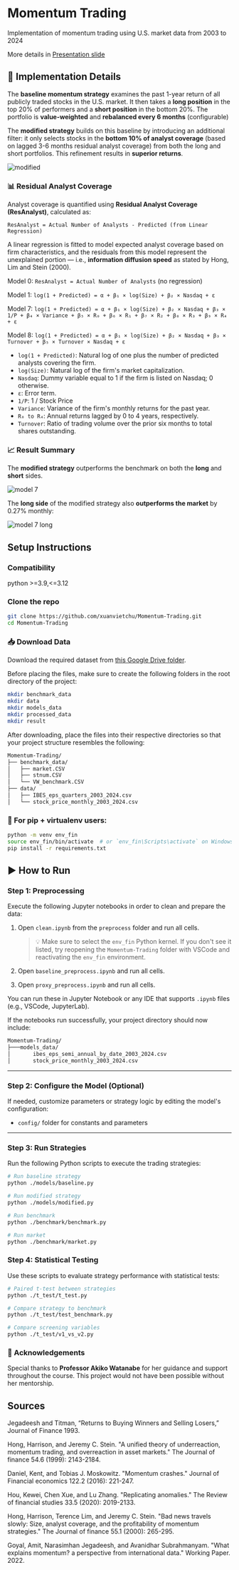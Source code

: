 # Momentum Trading
Implementation of momentum trading using U.S. market data from 2003 to 2024

More details in [Presentation slide](https://docs.google.com/presentation/d/12ly-klGXJP00pRBN3lptlji4UzezfFZwZJq_PUALpLU/edit?slide=id.g33e3490a09c_3_267#slide=id.g33e3490a09c_3_267)

## 🧠 Implementation Details

The **baseline momentum strategy** examines the past 1-year return of all publicly traded stocks in the U.S. market. It then takes a **long position** in the top 20% of performers and a **short position** in the bottom 20%. The portfolio is **value-weighted** and **rebalanced every 6 months** (configurable)

The **modified strategy** builds on this baseline by introducing an additional filter: it only selects stocks in the **bottom 10% of analyst coverage** (based on lagged 3-6 months residual analyst coverage) from both the long and short portfolios. This refinement results in **superior returns**.

![modified](<./assets/modified.png>)

### 📊 Residual Analyst Coverage

Analyst coverage is quantified using **Residual Analyst Coverage (ResAnalyst)**, calculated as:

`ResAnalyst = Actual Number of Analysts - Predicted (from Linear Regression)`

A linear regression is fitted to model expected analyst coverage based on firm characteristics, and the residuals from this model represent the unexplained portion — i.e., **information diffusion speed** as stated by Hong, Lim and Stein (2000).

Model 0: 
`ResAnalyst = Actual Number of Analysts` (no regression)

Model 1: 
`log(1 + Predicted) = α + β₁ × log(Size) + β₂ × Nasdaq + ε`

Model 7: 
`log(1 + Predicted) = α + β₁ × log(Size) + β₂ × Nasdaq + β₃ × 1/P + β₄ × Variance + β₅ × R₀ + β₆ × R₁ + β₇ × R₂ + β₈ × R₃ + β₉ × R₄ + ε`

Model 8:
`log(1 + Predicted) = α + β₁ × log(Size) + β₂ × Nasdaq + β₃ × Turnover + β₅ × Turnover × Nasdaq + ε`

- `log(1 + Predicted)`: Natural log of one plus the number of predicted analysts covering the firm.
- `log(Size)`: Natural log of the firm's market capitalization.
- `Nasdaq`: Dummy variable equal to 1 if the firm is listed on Nasdaq; 0 otherwise.
- `ε`: Error term.
- `1/P`: 1 / Stock Price
- `Variance`: Variance of the firm's monthly returns for the past year.
- `R₀ to R₄`: Annual returns lagged by 0 to 4 years, respectively.
- `Turnover`: Ratio of trading volume over the prior six months to total shares outstanding.

### 📈 Result Summary

The **modified strategy** outperforms the benchmark on both the **long** and **short** sides.

![model 7](<./assets/model_7.png>)

The **long side** of the modified strategy also **outperforms the market** by 0.27% monthly:

![model 7 long](<./assets/model_7_long.png>)


## Setup Instructions

### Compatibility
python >=3.9,<=3.12

### Clone the repo
```bash
git clone https://github.com/xuanvietchu/Momentum-Trading.git
cd Momentum-Trading
```

### 📥 Download Data

Download the required dataset from [this Google Drive folder](https://drive.google.com/drive/folders/1oNgrl9AGhgINerKbnNA3SlnJty-CsLpH?usp=sharing).

Before placing the files, make sure to create the following folders in the root directory of the project:
```bash
mkdir benchmark_data
mkdir data
mkdir models_data
mkdir processed_data
mkdir result
```

After downloading, place the files into their respective directories so that your project structure resembles the following:

```bash
Momentum-Trading/
├── benchmark_data/  
│   ├── market.CSV  
│   ├── stnum.CSV  
│   └── VW_benchmark.CSV  
├── data/  
│   ├── IBES_eps_quarters_2003_2024.csv  
│   └── stock_price_monthly_2003_2024.csv
```

### 🐍 For pip + virtualenv users:
```bash
python -m venv env_fin
source env_fin/bin/activate  # or `env_fin\Scripts\activate` on Windows
pip install -r requirements.txt
```
## ▶️ How to Run

### Step 1: Preprocessing

Execute the following Jupyter notebooks in order to clean and prepare the data:

1. Open `clean.ipynb` from the `preprocess` folder and run all cells.
   > 💡 Make sure to select the `env_fin` Python kernel. If you don't see it listed, try reopening the `Momentum-Trading` folder with VSCode and reactivating the `env_fin` environment.

2. Open `baseline_preprocess.ipynb` and run all cells.
3. Open `proxy_preprocess.ipynb` and run all cells.

You can run these in Jupyter Notebook or any IDE that supports `.ipynb` files (e.g., VSCode, JupyterLab).

If the notebooks run successfully, your project directory should now include:
```bash
Momentum-Trading/
├───models_data/
│       ibes_eps_semi_annual_by_date_2003_2024.csv
│       stock_price_monthly_2003_2024.csv
```
---


### Step 2: Configure the Model (Optional)

If needed, customize parameters or strategy logic by editing the model's configuration:
- `config/` folder for constants and parameters

---

### Step 3: Run Strategies

Run the following Python scripts to execute the trading strategies:

```bash
# Run baseline strategy
python ./models/baseline.py

# Run modified strategy
python ./models/modified.py

# Run benchmark
python ./benchmark/benchmark.py

# Run market
python ./benchmark/market.py
```

### Step 4: Statistical Testing

Use these scripts to evaluate strategy performance with statistical tests:
```bash
# Paired t-test between strategies
python ./t_test/t_test.py

# Compare strategy to benchmark
python ./t_test/test_benchmark.py

# Compare screening variables
python ./t_test/v1_vs_v2.py
```

### 🙏 Acknowledgements

Special thanks to **Professor Akiko Watanabe** for her guidance and support throughout the course. This project would not have been possible without her mentorship.

## Sources

Jegadeesh and Titman, “Returns to Buying Winners and Selling Losers,” Journal of Finance 1993. 

Hong, Harrison, and Jeremy C. Stein. "A unified theory of underreaction, momentum trading, and overreaction in asset markets." The Journal of finance 54.6 (1999): 2143-2184.

Daniel, Kent, and Tobias J. Moskowitz. "Momentum crashes." Journal of Financial economics 122.2 (2016): 221-247.

Hou, Kewei, Chen Xue, and Lu Zhang. "Replicating anomalies." The Review of financial studies 33.5 (2020): 2019-2133.

Hong, Harrison, Terence Lim, and Jeremy C. Stein. "Bad news travels slowly: Size, analyst coverage, and the profitability of momentum strategies." The Journal of finance 55.1 (2000): 265-295.

Goyal, Amit, Narasimhan Jegadeesh, and Avanidhar Subrahmanyam. "What explains momentum? a perspective from international data." Working Paper. 2022.
